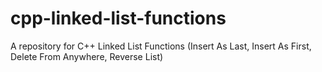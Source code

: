 # cpp-linked-list-functions
A repository for C++ Linked List Functions (Insert As Last, Insert As First, Delete From Anywhere, Reverse List)

